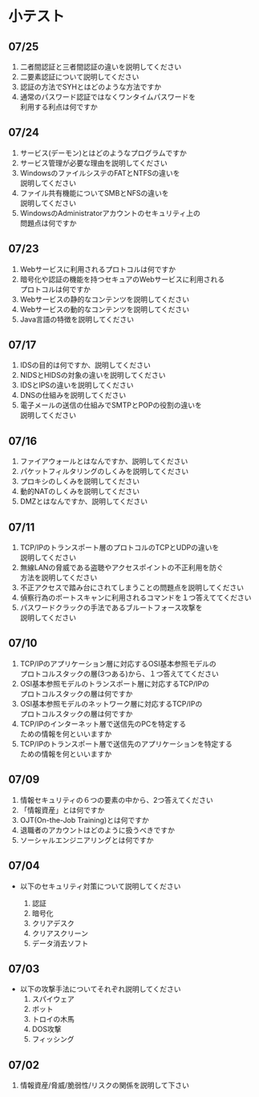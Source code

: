 # 小テスト


## 07/25
1. 二者間認証と三者間認証の違いを説明してください
1. 二要素認証について説明してください
1. 認証の方法でSYHとはどのような方法ですか
1. 通常のパスワード認証ではなくワンタイムパスワードを  
利用する利点は何ですか

## 07/24
1. サービス(デーモン)とはどのようなプログラムですか
1. サービス管理が必要な理由を説明してください
1. WindowsのファイルシステのFATとNTFSの違いを  
説明してください
1. ファイル共有機能についてSMBとNFSの違いを  
説明してください
1. WindowsのAdministratorアカウントのセキュリティ上の  
問題点は何ですか

## 07/23
1. Webサービスに利用されるプロトコルは何ですか
1. 暗号化や認証の機能を持つセキュアのWebサービスに利用される  
プロトコルは何ですか
1. Webサービスの静的なコンテンツを説明してください
1. Webサービスの動的なコンテンツを説明してください
1. Java言語の特徴を説明してください

## 07/17
1. IDSの目的は何ですか、説明してください
1. NIDSとHIDSの対象の違いを説明してください
1. IDSとIPSの違いを説明してください
1. DNSの仕組みを説明してください
1. 電子メールの送信の仕組みでSMTPとPOPの役割の違いを  
説明してください

## 07/16
1. ファイアウォールとはなんですか、説明してください
1. パケットフィルタリングのしくみを説明してください
1. プロキシのしくみを説明してください
1. 動的NATのしくみを説明してください
1. DMZとはなんですか、説明してください

## 07/11
1. TCP/IPのトランスポート層のプロトコルのTCPとUDPの違いを  
説明してください
1. 無線LANの脅威である盗聴やアクセスポイントの不正利用を防ぐ  
方法を説明してください
1. 不正アクセスで踏み台にされてしまうことの問題点を説明してください
1. 偵察行為のポートスキャンに利用されるコマンドを１つ答えててください
1. パスワードクラックの手法であるブルートフォース攻撃を  
説明してください

## 07/10

1. TCP/IPのアプリケーション層に対応するOSI基本参照モデルの  
プロトコルスタックの層(3つある)から、１つ答えててください
1. OSI基本参照モデルのトランスポート層に対応するTCP/IPの  
プロトコルスタックの層は何ですか
1. OSI基本参照モデルのネットワーク層に対応するTCP/IPの  
プロトコルスタックの層は何ですか
1. TCP/IPのインターネット層で送信先のPCを特定する  
ための情報を何といいますか
1. TCP/IPのトランスポート層で送信先のアプリケーションを特定する  
ための情報を何といいますか

## 07/09

1. 情報セキュリティの６つの要素の中から、2つ答えてください
1. 「情報資産」とは何ですか
1. OJT(On-the-Job Training)とは何ですか
1. 退職者のアカウントはどのように扱うべきですか
1. ソーシャルエンジニアリングとは何ですか


## 07/04

- 以下のセキュリティ対策について説明してください

	1. 認証
	1. 暗号化
	1. クリアデスク
	1. クリアスクリーン
	1. データ消去ソフト

## 07/03

- 以下の攻撃手法についてそれぞれ説明してください
	1. スパイウェア
	1. ボット
	1. トロイの木馬
	1. DOS攻撃
	1. フィッシング

## 07/02

1. 情報資産/脅威/脆弱性/リスクの関係を説明して下さい